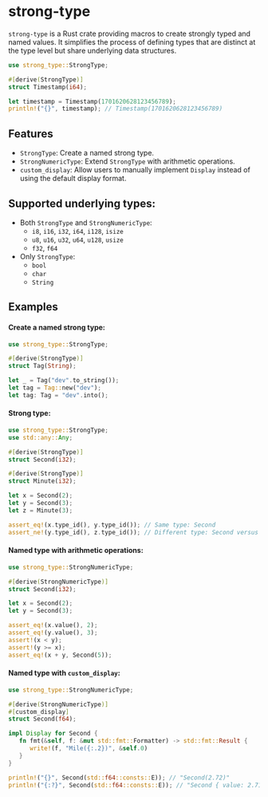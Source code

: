 # strong-type
`strong-type` is a Rust crate providing macros to create strongly typed and named values. It simplifies the process of defining types that are distinct at the type level but share underlying data structures. 
```rust
use strong_type::StrongType;

#[derive(StrongType)]
struct Timestamp(i64);

let timestamp = Timestamp(1701620628123456789);
println!("{}", timestamp); // Timestamp(1701620628123456789)
```

## Features
- `StrongType`: Create a named strong type.
- `StrongNumericType`: Extend `StrongType` with arithmetic operations.
- `custom_display`: Allow users to manually implement `Display` instead of using the default display format.

## Supported underlying types:
 - Both `StrongType` and `StrongNumericType`:
   - `i8`, `i16`, `i32`, `i64`, `i128`, `isize`
   - `u8`, `u16`, `u32`, `u64`, `u128`, `usize`
   - `f32`, `f64`
 - Only `StrongType`:
   - `bool`
   - `char`
   - `String`

## Examples
#### Create a named strong type:
```rust
use strong_type::StrongType;

#[derive(StrongType)]
struct Tag(String);

let _ = Tag("dev".to_string());
let tag = Tag::new("dev");
let tag: Tag = "dev".into();
```

#### Strong type:

```rust
use strong_type::StrongType;
use std::any::Any;

#[derive(StrongType)]
struct Second(i32);

#[derive(StrongType)]
struct Minute(i32);

let x = Second(2);
let y = Second(3);
let z = Minute(3);

assert_eq!(x.type_id(), y.type_id()); // Same type: Second
assert_ne!(y.type_id(), z.type_id()); // Different type: Second versus Minute
```

#### Named type with arithmetic operations:

```rust
use strong_type::StrongNumericType;

#[derive(StrongNumericType)]
struct Second(i32);

let x = Second(2);
let y = Second(3);

assert_eq!(x.value(), 2);
assert_eq!(y.value(), 3);
assert!(x < y);
assert!(y >= x);
assert_eq!(x + y, Second(5));
```

#### Named type with `custom_display`:

```rust
use strong_type::StrongNumericType;

#[derive(StrongNumericType)]
#[custom_display]
struct Second(f64);

impl Display for Second {
   fn fmt(&self, f: &mut std::fmt::Formatter) -> std::fmt::Result {
      write!(f, "Mile({:.2})", &self.0)
   }
}

println!("{}", Second(std::f64::consts::E)); // "Second(2.72)"
println!("{:?}", Second(std::f64::consts::E)); // "Second { value: 2.718281828459045 }"
```
